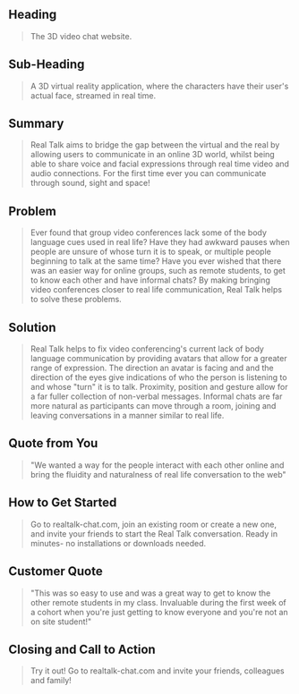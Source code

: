 ## Heading ##
  > The 3D video chat website.

## Sub-Heading ##
  > A 3D virtual reality application, where the characters have their user's actual face, streamed in real time.

## Summary ##
  > Real Talk aims to bridge the gap between the virtual and the real by allowing users to communicate in an online 3D world, whilst being able to share voice and facial expressions through real time video and audio connections. For the first time ever you can communicate through sound, sight and space!

## Problem ##
  > Ever found that group video conferences lack some of the body language cues used in real life? Have they had awkward pauses when people are unsure of whose turn it is to speak, or multiple people beginning to talk at the same time? Have you ever wished that there was an easier way for online groups, such as remote students, to get to know each other and have informal chats? By making bringing video conferences closer to real life communication, Real Talk helps to solve these problems. 

## Solution ##
  > Real Talk helps to fix video conferencing's current lack of body language communication by providing avatars that allow for a greater range of expression. The direction an avatar is facing and and the direction of the eyes give indications of who the person is listening to and whose "turn" it is to talk. Proximity, position and gesture allow for a far fuller collection of non-verbal messages. Informal chats are far more natural as participants can move through a room, joining and leaving conversations in a manner similar to real life.

## Quote from You ##
  >"We wanted a way for the people interact with each other online and bring the fluidity and naturalness of real life conversation to the web"

## How to Get Started ##
  > Go to realtalk-chat.com, join an existing room or create a new one, and invite your friends to start the Real Talk conversation. Ready in minutes- no installations or downloads needed.

## Customer Quote ##
  > "This was so easy to use and was a great way to get to know the other remote students in my class. Invaluable during the first week of a cohort when you're just getting to know everyone and you're not an on site student!"

## Closing and Call to Action ##
  > Try it out! Go to realtalk-chat.com and invite your friends, colleagues and family!
